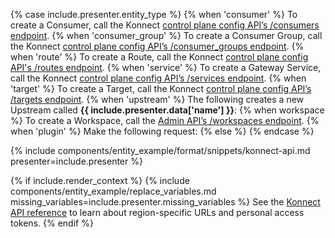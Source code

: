 {% case include.presenter.entity_type %}
{% when 'consumer' %}
  To create a Consumer, call the Konnect [control plane config API’s /consumers endpoint](/api/konnect/control-planes-config/#/operations/create-consumer). 
{% when 'consumer_group' %}
  To create a Consumer Group, call the Konnect [control plane config API’s /consumer_groups endpoint](/api/konnect/control-planes-config/#/operations/create-consumer_group).
{% when 'route' %}
  To create a Route, call the Konnect [control plane config API's /routes endpoint](/api/konnect/control-planes-config/#/operations/create-route).
{% when 'service' %}
  To create a Gateway Service, call the Konnect [control plane config API’s /services endpoint](/api/konnect/control-planes-config/#/operations/create-service).
{% when 'target' %}
  To create a Target, call the Konnect [control plane config API’s /targets endpoint](/api/konnect/control-planes-config/#/operations/create-target-with-upstream). 
{% when 'upstream' %}
  The following creates a new Upstream called **{{ include.presenter.data['name'] }}**:
{% when workspace %}
  To create a Workspace, call the [Admin API’s /workspaces endpoint](/api/gateway/admin-ee/#/operations/create-workspace).
{% when 'plugin' %}
  Make the following request:
{% else %}
{% endcase %}

{% include components/entity_example/format/snippets/konnect-api.md presenter=include.presenter %}

{% if include.render_context %}
{% include components/entity_example/replace_variables.md missing_variables=include.presenter.missing_variables %}
See the <a href="/api/konnect/control-planes-config/">Konnect API reference</a> to learn about region-specific URLs and personal access tokens.
{% endif %}

